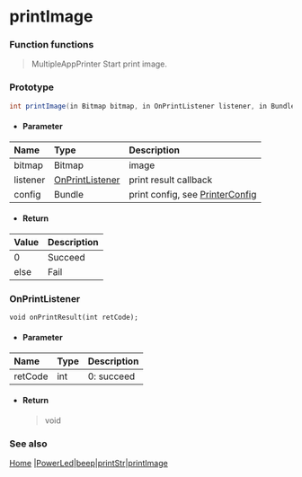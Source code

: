 # printImage

### Function functions
> MultipleAppPrinter Start print  image.

### Prototype

```java
int printImage(in Bitmap bitmap, in OnPrintListener listener, in Bundle config);
```

- #### Parameter
| Name     | Type                                | Description                                              |
| :------- | :---------------------------------- | :------------------------------------------------------- |
| bitmap   | Bitmap                              | image                                                    |
| listener | [OnPrintListener](#OnPrintListener) | print result callback                                    |
| config   | Bundle                              | print config, see [PrinterConfig](enum.md#PrinterConfig) |


- #### Return
| Value | Description |
| :---- | :---------- |
| 0     | Succeed     |
| else  | Fail        |

### OnPrintListener

```
void onPrintResult(int retCode);
```

- #### Parameter
| Name    | Type | Description |
| :------ | :--- | :---------- |
| retCode | int  | 0: succeed  |

- #### Return

  > void




### See also

[Home](../README.md) |[PowerLed](PowerLed.md)|[beep](beep.md)|[printStr](printStr.md)|[printImage](printImage.md)

